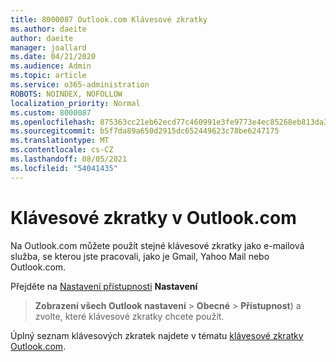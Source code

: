 ```yaml
---
title: 8000087 Outlook.com Klávesové zkratky
ms.author: daeite
author: daeite
manager: joallard
ms.date: 04/21/2020
ms.audience: Admin
ms.topic: article
ms.service: o365-administration
ROBOTS: NOINDEX, NOFOLLOW
localization_priority: Normal
ms.custom: 8000087
ms.openlocfilehash: 875363cc21eb62ecd77c460991e3fe9773e4ec85268eb813da3dbd13bb6bb079
ms.sourcegitcommit: b5f7da89a650d2915dc652449623c78be6247175
ms.translationtype: MT
ms.contentlocale: cs-CZ
ms.lasthandoff: 08/05/2021
ms.locfileid: "54041435"
---
```

# <a name="keyboard-shortcuts-in-outlookcom"></a>Klávesové zkratky v Outlook.com

Na Outlook.com můžete použít stejné klávesové zkratky jako e-mailová služba, se kterou jste pracovali, jako je Gmail, Yahoo Mail nebo Outlook.com.

Přejděte na [Nastavení přístupnosti](https://go.microsoft.com/fwlink/?linkid=2080840) **Nastavení** 
 > **Zobrazení všech Outlook nastavení**  >  **Obecné**  >  **Přístupnost**) a zvolte, které klávesové zkratky chcete použít.

Úplný seznam klávesových zkratek najdete v tématu [klávesové zkratky Outlook.com](https://support.microsoft.com/topic/keyboard-shortcuts-for-outlook-3cdeb221-7ae5-4c1d-8c1d-9e63216c1efd).